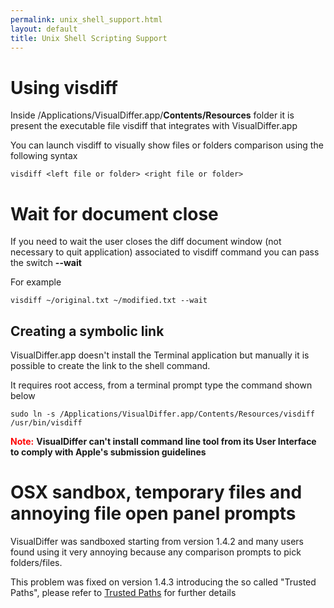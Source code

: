 ```yaml
---
permalink: unix_shell_support.html
layout: default
title: Unix Shell Scripting Support
---
```


Using visdiff
=============

Inside /Applications/VisualDiffer.app/**Contents/Resources** folder it is present the executable file visdiff that integrates with VisualDiffer.app

You can launch visdiff to visually show files or folders comparison using the following syntax

	visdiff <left file or folder> <right file or folder>

Wait for document close
=======================

If you need to wait the user closes the diff document window (not necessary to quit application) associated to visdiff command you can pass the switch **--wait**

For example

	visdiff ~/original.txt ~/modified.txt --wait

Creating a symbolic link
------------------------

VisualDiffer.app doesn't install the Terminal application but manually it is possible to create the link to the shell command.

It requires root access, from a terminal prompt type the command shown below

	sudo ln -s /Applications/VisualDiffer.app/Contents/Resources/visdiff /usr/bin/visdiff

<span style="color:red; font-weight:bold">Note:</span> **VisualDiffer can't install command line tool from its User Interface to comply with Apple's submission guidelines**

OSX sandbox, temporary files and annoying file open panel prompts
=================================================================

VisualDiffer was sandboxed starting from version 1.4.2 and many users found using it very annoying because any comparison prompts to pick folders/files.

This problem was fixed on version 1.4.3 introducing the so called "Trusted Paths", please refer to [Trusted Paths](trustedPaths.html) for further details
